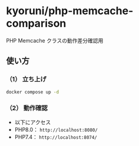# kyoruni/php-memcache-comparison

PHP Memcache クラスの動作差分確認用

## 使い方
### （1） 立ち上げ

```bash
docker compose up -d
```

### （2） 動作確認
- 以下にアクセス
- PHP8.0： `http://localhost:8080/`
- PHP7.4： `http://localhost:8074/`